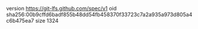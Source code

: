 version https://git-lfs.github.com/spec/v1
oid sha256:00b9cffd6badf855b48dd54fb458370f33723c7a2a935a973d805a4c6b475ea7
size 1324
